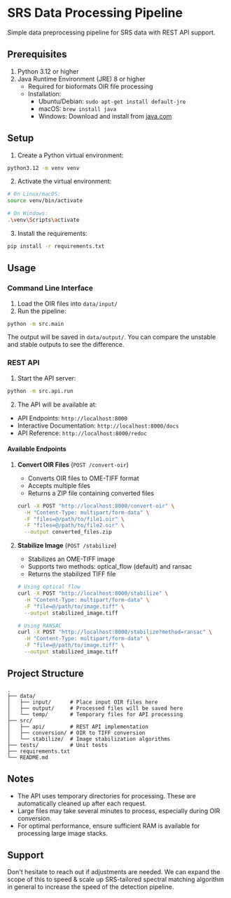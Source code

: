 # SRS Data Processing Pipeline

Simple data preprocessing pipeline for SRS data with REST API support.

## Prerequisites

1. Python 3.12 or higher
2. Java Runtime Environment (JRE) 8 or higher
   - Required for bioformats OIR file processing
   - Installation:
     - Ubuntu/Debian: `sudo apt-get install default-jre`
     - macOS: `brew install java`
     - Windows: Download and install from [java.com](https://www.java.com)

## Setup

1. Create a Python virtual environment:
```bash
python3.12 -m venv venv
```

2. Activate the virtual environment:
```bash
# On Linux/macOS:
source venv/bin/activate

# On Windows:
.\venv\Scripts\activate
```

3. Install the requirements:
```bash
pip install -r requirements.txt
```

## Usage

### Command Line Interface

1. Load the OIR files into `data/input/`
2. Run the pipeline:
```bash
python -m src.main
```
The output will be saved in `data/output/`. You can compare the unstable and stable outputs to see the difference.

### REST API

1. Start the API server:
```bash
python -m src.api.run
```

2. The API will be available at:
- API Endpoints: `http://localhost:8000`
- Interactive Documentation: `http://localhost:8000/docs`
- API Reference: `http://localhost:8000/redoc`

#### Available Endpoints

1. **Convert OIR Files** (`POST /convert-oir`)
   - Converts OIR files to OME-TIFF format
   - Accepts multiple files
   - Returns a ZIP file containing converted files
   ```bash
   curl -X POST "http://localhost:8000/convert-oir" \
     -H "Content-Type: multipart/form-data" \
     -F "files=@/path/to/file1.oir" \
     -F "files=@/path/to/file2.oir" \
     --output converted_files.zip
   ```

2. **Stabilize Image** (`POST /stabilize`)
   - Stabilizes an OME-TIFF image
   - Supports two methods: optical_flow (default) and ransac
   - Returns the stabilized TIFF file
   ```bash
   # Using optical flow
   curl -X POST "http://localhost:8000/stabilize" \
     -H "Content-Type: multipart/form-data" \
     -F "file=@/path/to/image.tiff" \
     --output stabilized_image.tiff

   # Using RANSAC
   curl -X POST "http://localhost:8000/stabilize?method=ransac" \
     -H "Content-Type: multipart/form-data" \
     -F "file=@/path/to/image.tiff" \
     --output stabilized_image.tiff
   ```

## Project Structure

```
.
├── data/
│   ├── input/      # Place input OIR files here
│   ├── output/     # Processed files will be saved here
│   └── temp/       # Temporary files for API processing
├── src/
│   ├── api/        # REST API implementation
│   ├── conversion/ # OIR to TIFF conversion
│   └── stabilize/  # Image stabilization algorithms
├── tests/          # Unit tests
├── requirements.txt
└── README.md
```

## Notes

- The API uses temporary directories for processing. These are automatically cleaned up after each request.
- Large files may take several minutes to process, especially during OIR conversion.
- For optimal performance, ensure sufficient RAM is available for processing large image stacks.

## Support

Don't hesitate to reach out if adjustments are needed. We can expand the scope of this to speed & scale up SRS-tailored spectral matching algorithm in general to increase the speed of the detection pipeline.

